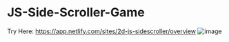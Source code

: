 # JS-Side-Scroller-Game
Try Here: https://app.netlify.com/sites/2d-js-sidescroller/overview
![image](https://user-images.githubusercontent.com/107896951/179801435-d8180371-4c1b-4bd9-aa47-ea0fabd81310.png)
